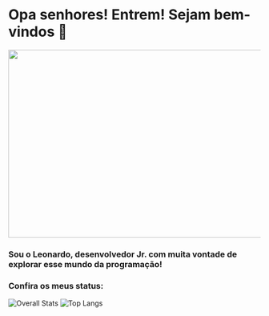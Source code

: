 # Opa senhores! Entrem! Sejam bem-vindos 👋
<img src="https://user-images.githubusercontent.com/66131097/125713782-2098ac8e-c461-400d-b6fe-8f2eda15a08c.gif" height="375" width="1000"></img>
### Sou o Leonardo, desenvolvedor Jr. com muita vontade de explorar esse mundo da programação!
### Confira os meus status: 

![Overall Stats](https://github-readme-stats.vercel.app/api?username=Leonardo020&count_private=true&show_icons=true&hide=contribs) ![Top Langs](https://github-readme-stats.vercel.app/api/top-langs/?username=Leonardo020&layout=compact)

<!--
**Leonardo020/Leonardo020** is a ✨ _special_ ✨ repository because its `README.md` (this file) appears on your GitHub profile.

Here are some ideas to get you started:

- 🔭 I’m currently working on ...
- 🌱 I’m currently learning ...
- 👯 I’m looking to collaborate on ...
- 🤔 I’m looking for help with ...
- 💬 Ask me about ...
- 📫 How to reach me: ...
- 😄 Pronouns: ...
- ⚡ Fun fact: ...
-->
